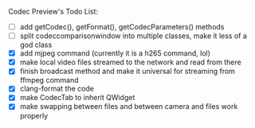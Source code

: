 Codec Preview's Todo List:

* [ ] add getCodec(), getFormat(), getCodecParameters() methods
* [ ] split codeccomparisonwindow into multiple classes, make it less of a god class
* [x] add mjpeg command (currently it is a h265 command, lol)
* [x] make local video files streamed to the network and read from there
* [x] finish broadcast method and make it universal for streaming from ffmpeg command
* [x] clang-format the code
* [x] make CodecTab to inherit QWidget
* [x] make swapping between files and between camera and files work properly